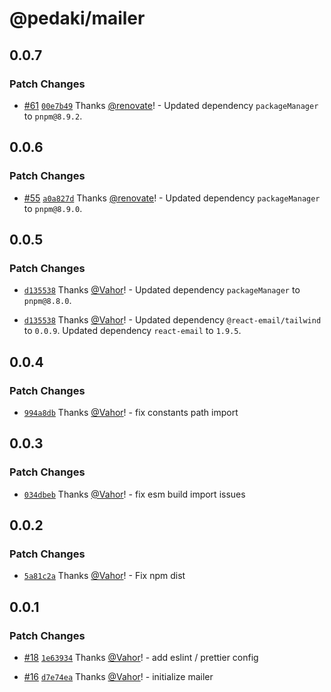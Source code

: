# @pedaki/mailer

## 0.0.7

### Patch Changes

- [#61](https://github.com/PedakiHQ/pedaki/pull/61) [`00e7b49`](https://github.com/PedakiHQ/pedaki/commit/00e7b4972d45a58f4a298a3e1f0a9d266118e723) Thanks [@renovate](https://github.com/apps/renovate)! - Updated dependency `packageManager` to `pnpm@8.9.2`.

## 0.0.6

### Patch Changes

- [#55](https://github.com/PedakiHQ/pedaki/pull/55) [`a0a827d`](https://github.com/PedakiHQ/pedaki/commit/a0a827d65352a24c589c950abc8bf85591bc3a4b) Thanks [@renovate](https://github.com/apps/renovate)! - Updated dependency `packageManager` to `pnpm@8.9.0`.

## 0.0.5

### Patch Changes

- [`d135538`](https://github.com/PedakiHQ/pedaki/commit/d135538af9d44bfa7b546bfe9b47da03bf10cad7) Thanks [@Vahor](https://github.com/Vahor)! - Updated dependency `packageManager` to `pnpm@8.8.0`.

- [`d135538`](https://github.com/PedakiHQ/pedaki/commit/d135538af9d44bfa7b546bfe9b47da03bf10cad7) Thanks [@Vahor](https://github.com/Vahor)! - Updated dependency `@react-email/tailwind` to `0.0.9`.
  Updated dependency `react-email` to `1.9.5`.

## 0.0.4

### Patch Changes

- [`994a8db`](https://github.com/PedakiHQ/pedaki/commit/994a8db854b9153cf432765048995e61b3984a43) Thanks [@Vahor](https://github.com/Vahor)! - fix constants path import

## 0.0.3

### Patch Changes

- [`034dbeb`](https://github.com/PedakiHQ/pedaki/commit/034dbebec2ae8e7aea457a8b12994cb24b7d33c3) Thanks [@Vahor](https://github.com/Vahor)! - fix esm build import issues

## 0.0.2

### Patch Changes

- [`5a81c2a`](https://github.com/PedakiHQ/pedaki/commit/5a81c2afcd78eaca85b6129ea47cb957900a6fe7) Thanks [@Vahor](https://github.com/Vahor)! - Fix npm dist

## 0.0.1

### Patch Changes

- [#18](https://github.com/PedakiHQ/pedaki/pull/18) [`1e63934`](https://github.com/PedakiHQ/pedaki/commit/1e6393416b8101b42674252b12dcfd5130a4b0b2) Thanks [@Vahor](https://github.com/Vahor)! - add eslint / prettier config

- [#16](https://github.com/PedakiHQ/pedaki/pull/16) [`d7e74ea`](https://github.com/PedakiHQ/pedaki/commit/d7e74ea980b5f21ea88b10f50972e20c8b38bc54) Thanks [@Vahor](https://github.com/Vahor)! - initialize mailer
